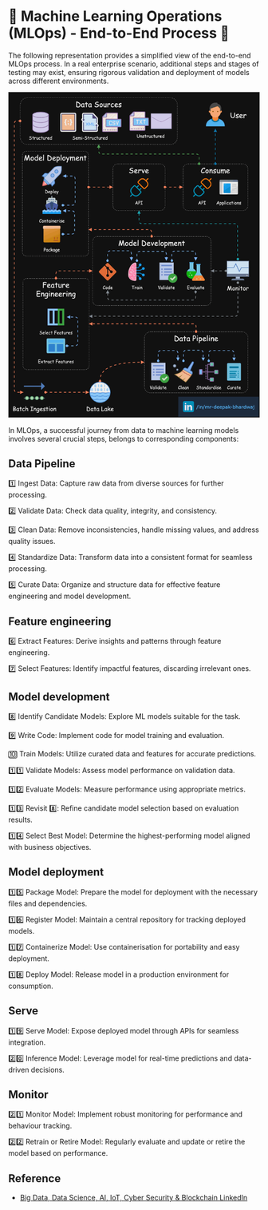 #  🔬 Machine Learning Operations (MLOps) - End-to-End Process 🔬

The following representation provides a simplified view of the end-to-end MLOps process. In a real enterprise scenario, additional steps and stages of testing may exist, ensuring rigorous validation and deployment of models across different environments.

![MLOps overview](/asset/image/systemdesign/MLOps/MLOps.gif?raw=true "MLOps overview")

In MLOps, a successful journey from data to machine learning models involves several crucial steps, belongs to corresponding components:

## Data Pipeline

1️⃣ Ingest Data: Capture raw data from diverse sources for further processing.

2️⃣ Validate Data: Check data quality, integrity, and consistency.

3️⃣ Clean Data: Remove inconsistencies, handle missing values, and address quality issues.

4️⃣ Standardize Data: Transform data into a consistent format for seamless processing.

5️⃣ Curate Data: Organize and structure data for effective feature engineering and model development.

## Feature engineering

6️⃣ Extract Features: Derive insights and patterns through feature engineering.

7️⃣ Select Features: Identify impactful features, discarding irrelevant ones.

## Model development

8️⃣ Identify Candidate Models: Explore ML models suitable for the task.

9️⃣ Write Code: Implement code for model training and evaluation.

🔟 Train Models: Utilize curated data and features for accurate predictions.

1️⃣1️⃣ Validate Models: Assess model performance on validation data.

1️⃣2️⃣ Evaluate Models: Measure performance using appropriate metrics.

1️⃣3️⃣ Revisit 8️⃣: Refine candidate model selection based on evaluation results.

1️⃣4️⃣ Select Best Model: Determine the highest-performing model aligned with business objectives.

## Model deployment

1️⃣5️⃣ Package Model: Prepare the model for deployment with the necessary files and dependencies.

1️⃣6️⃣ Register Model: Maintain a central repository for tracking deployed models.

1️⃣7️⃣ Containerize Model: Use containerisation for portability and easy deployment.

1️⃣8️⃣ Deploy Model: Release model in a production environment for consumption.

## Serve

1️⃣9️⃣ Serve Model: Expose deployed model through APIs for seamless integration.

2️⃣0️⃣ Inference Model: Leverage model for real-time predictions and data-driven decisions.

## Monitor

2️⃣1️⃣ Monitor Model: Implement robust monitoring for performance and behaviour tracking.

2️⃣2️⃣ Retrain or Retire Model: Regularly evaluate and update or retire the model based on performance.

## Reference
- [ Big Data, Data Science, AI, IoT, Cyber Security & Blockchain  LinkedIn](https://www.linkedin.com/groups/3990648/?q=highlightedFeedForGroups&highlightedUpdateUrn=urn%3Ali%3AugcPost%3A7088762479958241280)
